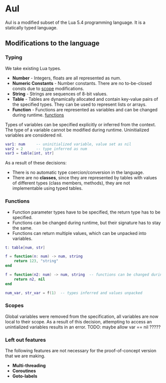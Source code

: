 
# Aul
Aul is a modified subset of the Lua 5.4 programming language. It is a statically typed language.

## Modifications to the language
### Typing
We take existing Lua types.
- **Number** -
    Integers, floats are all represented as num.
- **Numeric Constants** -
    Number constants. There are no to-be-closed consts due to [scope](#Scopes) modifications.
- **String** -
    Strings are sequences of 8-bit values.
- **Table** -
    Tables are dynamically allocated and contain key-value pairs of the specified types.
    They can be used to represent lists or arrays.
- **Function** -
    Functions are represented as variables and can be changed during runtime. [functions](#functions)

Types of variables can be specified explicitly or inferred from the context.
The type of a variable cannot be modified during runtime.
Uninitialized variables are considered nil.
```lua
var1: num     -- uninitialized variable, value set as nil
var2 = 2      -- type inferred as num
var3 = table[int, str]
```

As a result of these decisions:
- There is no automatic type coercion/conversion in the language.
- There are no **classes**, since they are represented by tables with values of
    different types (class members, methods), they are not implementable using typed tables.

### Functions
- Function parameter types have to be specified, the return type has to be specified.
- Functions can be changed during runtime, but their signature has to stay the same.
- Functions can return multiple values, which can be unpacked into variables.
```lua
t: table[num, str]

f = function(n: num) -> num, string
    return 123, "string"
end

f = function(n2: num) -> num, string  -- functions can be changed during runtime
    return n2, nil
end

num_var, str_var = f(1)  -- types inferred and values unpacked
```

### Scopes
Global variables were removed from the specification, all variables are now
local to their scope. As a result of this decision, attempting to access an
unintialized variables results in an error. TODO: maybe allow var == nil ?????

### Left out features
The following features are not necessary for the proof-of-concept version that we are making.
- **Multi-threading**
- **Coroutines**
- **Goto-labels**

